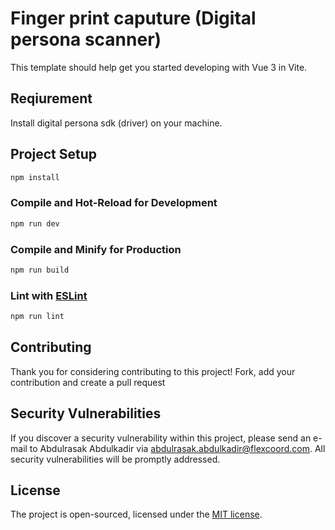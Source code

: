# Finger print caputure (Digital persona scanner)

This template should help get you started developing with Vue 3 in Vite.

## Reqiurement

Install digital persona sdk (driver) on your machine.


## Project Setup

```sh
npm install
```

### Compile and Hot-Reload for Development

```sh
npm run dev
```

### Compile and Minify for Production

```sh
npm run build
```

### Lint with [ESLint](https://eslint.org/)

```sh
npm run lint
```

## Contributing

Thank you for considering contributing to this project! Fork, add your contribution and create a pull request

## Security Vulnerabilities

If you discover a security vulnerability within this project, please send an e-mail to Abdulrasak Abdulkadir via [abdulrasak.abdulkadir@flexcoord.com](mailto:abdulrasak.abdulkadir@flexcoord.com). All security vulnerabilities will be promptly addressed.

## License

The project is open-sourced, licensed under the [MIT license](https://opensource.org/licenses/MIT).